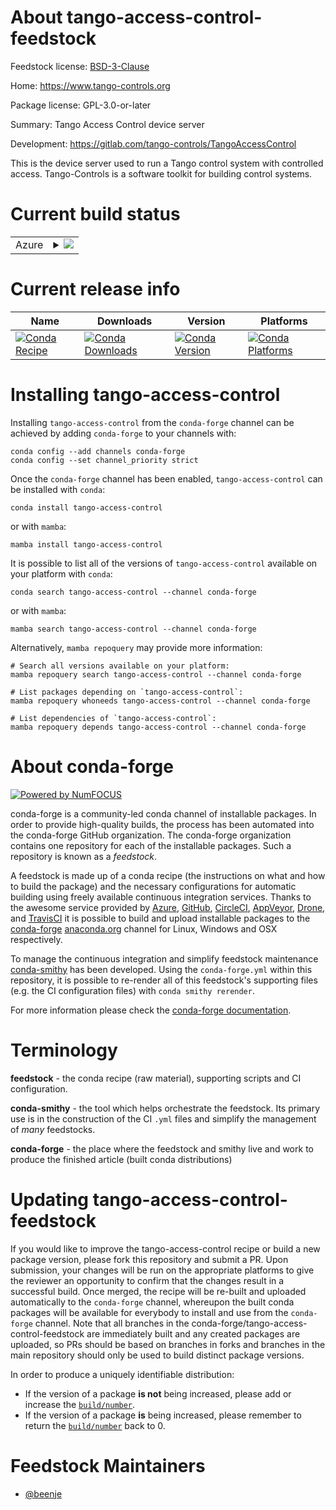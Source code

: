 About tango-access-control-feedstock
====================================

Feedstock license: [BSD-3-Clause](https://github.com/conda-forge/tango-access-control-feedstock/blob/main/LICENSE.txt)

Home: https://www.tango-controls.org

Package license: GPL-3.0-or-later

Summary: Tango Access Control device server

Development: https://gitlab.com/tango-controls/TangoAccessControl

This is the device server used to run a Tango control system
with controlled access.
Tango-Controls is a software toolkit for building control systems.


Current build status
====================


<table>
    
  <tr>
    <td>Azure</td>
    <td>
      <details>
        <summary>
          <a href="https://dev.azure.com/conda-forge/feedstock-builds/_build/latest?definitionId=14385&branchName=main">
            <img src="https://dev.azure.com/conda-forge/feedstock-builds/_apis/build/status/tango-access-control-feedstock?branchName=main">
          </a>
        </summary>
        <table>
          <thead><tr><th>Variant</th><th>Status</th></tr></thead>
          <tbody><tr>
              <td>linux_64_cpptango10.0</td>
              <td>
                <a href="https://dev.azure.com/conda-forge/feedstock-builds/_build/latest?definitionId=14385&branchName=main">
                  <img src="https://dev.azure.com/conda-forge/feedstock-builds/_apis/build/status/tango-access-control-feedstock?branchName=main&jobName=linux&configuration=linux%20linux_64_cpptango10.0" alt="variant">
                </a>
              </td>
            </tr><tr>
              <td>linux_64_cpptango9.3</td>
              <td>
                <a href="https://dev.azure.com/conda-forge/feedstock-builds/_build/latest?definitionId=14385&branchName=main">
                  <img src="https://dev.azure.com/conda-forge/feedstock-builds/_apis/build/status/tango-access-control-feedstock?branchName=main&jobName=linux&configuration=linux%20linux_64_cpptango9.3" alt="variant">
                </a>
              </td>
            </tr><tr>
              <td>linux_64_cpptango9.4</td>
              <td>
                <a href="https://dev.azure.com/conda-forge/feedstock-builds/_build/latest?definitionId=14385&branchName=main">
                  <img src="https://dev.azure.com/conda-forge/feedstock-builds/_apis/build/status/tango-access-control-feedstock?branchName=main&jobName=linux&configuration=linux%20linux_64_cpptango9.4" alt="variant">
                </a>
              </td>
            </tr><tr>
              <td>linux_64_cpptango9.5</td>
              <td>
                <a href="https://dev.azure.com/conda-forge/feedstock-builds/_build/latest?definitionId=14385&branchName=main">
                  <img src="https://dev.azure.com/conda-forge/feedstock-builds/_apis/build/status/tango-access-control-feedstock?branchName=main&jobName=linux&configuration=linux%20linux_64_cpptango9.5" alt="variant">
                </a>
              </td>
            </tr><tr>
              <td>linux_aarch64_cpptango10.0</td>
              <td>
                <a href="https://dev.azure.com/conda-forge/feedstock-builds/_build/latest?definitionId=14385&branchName=main">
                  <img src="https://dev.azure.com/conda-forge/feedstock-builds/_apis/build/status/tango-access-control-feedstock?branchName=main&jobName=linux&configuration=linux%20linux_aarch64_cpptango10.0" alt="variant">
                </a>
              </td>
            </tr><tr>
              <td>linux_aarch64_cpptango9.3</td>
              <td>
                <a href="https://dev.azure.com/conda-forge/feedstock-builds/_build/latest?definitionId=14385&branchName=main">
                  <img src="https://dev.azure.com/conda-forge/feedstock-builds/_apis/build/status/tango-access-control-feedstock?branchName=main&jobName=linux&configuration=linux%20linux_aarch64_cpptango9.3" alt="variant">
                </a>
              </td>
            </tr><tr>
              <td>linux_aarch64_cpptango9.4</td>
              <td>
                <a href="https://dev.azure.com/conda-forge/feedstock-builds/_build/latest?definitionId=14385&branchName=main">
                  <img src="https://dev.azure.com/conda-forge/feedstock-builds/_apis/build/status/tango-access-control-feedstock?branchName=main&jobName=linux&configuration=linux%20linux_aarch64_cpptango9.4" alt="variant">
                </a>
              </td>
            </tr><tr>
              <td>linux_aarch64_cpptango9.5</td>
              <td>
                <a href="https://dev.azure.com/conda-forge/feedstock-builds/_build/latest?definitionId=14385&branchName=main">
                  <img src="https://dev.azure.com/conda-forge/feedstock-builds/_apis/build/status/tango-access-control-feedstock?branchName=main&jobName=linux&configuration=linux%20linux_aarch64_cpptango9.5" alt="variant">
                </a>
              </td>
            </tr><tr>
              <td>linux_ppc64le_cpptango10.0</td>
              <td>
                <a href="https://dev.azure.com/conda-forge/feedstock-builds/_build/latest?definitionId=14385&branchName=main">
                  <img src="https://dev.azure.com/conda-forge/feedstock-builds/_apis/build/status/tango-access-control-feedstock?branchName=main&jobName=linux&configuration=linux%20linux_ppc64le_cpptango10.0" alt="variant">
                </a>
              </td>
            </tr><tr>
              <td>linux_ppc64le_cpptango9.3</td>
              <td>
                <a href="https://dev.azure.com/conda-forge/feedstock-builds/_build/latest?definitionId=14385&branchName=main">
                  <img src="https://dev.azure.com/conda-forge/feedstock-builds/_apis/build/status/tango-access-control-feedstock?branchName=main&jobName=linux&configuration=linux%20linux_ppc64le_cpptango9.3" alt="variant">
                </a>
              </td>
            </tr><tr>
              <td>linux_ppc64le_cpptango9.4</td>
              <td>
                <a href="https://dev.azure.com/conda-forge/feedstock-builds/_build/latest?definitionId=14385&branchName=main">
                  <img src="https://dev.azure.com/conda-forge/feedstock-builds/_apis/build/status/tango-access-control-feedstock?branchName=main&jobName=linux&configuration=linux%20linux_ppc64le_cpptango9.4" alt="variant">
                </a>
              </td>
            </tr><tr>
              <td>linux_ppc64le_cpptango9.5</td>
              <td>
                <a href="https://dev.azure.com/conda-forge/feedstock-builds/_build/latest?definitionId=14385&branchName=main">
                  <img src="https://dev.azure.com/conda-forge/feedstock-builds/_apis/build/status/tango-access-control-feedstock?branchName=main&jobName=linux&configuration=linux%20linux_ppc64le_cpptango9.5" alt="variant">
                </a>
              </td>
            </tr><tr>
              <td>osx_64_cpptango10.0</td>
              <td>
                <a href="https://dev.azure.com/conda-forge/feedstock-builds/_build/latest?definitionId=14385&branchName=main">
                  <img src="https://dev.azure.com/conda-forge/feedstock-builds/_apis/build/status/tango-access-control-feedstock?branchName=main&jobName=osx&configuration=osx%20osx_64_cpptango10.0" alt="variant">
                </a>
              </td>
            </tr><tr>
              <td>osx_64_cpptango9.4</td>
              <td>
                <a href="https://dev.azure.com/conda-forge/feedstock-builds/_build/latest?definitionId=14385&branchName=main">
                  <img src="https://dev.azure.com/conda-forge/feedstock-builds/_apis/build/status/tango-access-control-feedstock?branchName=main&jobName=osx&configuration=osx%20osx_64_cpptango9.4" alt="variant">
                </a>
              </td>
            </tr><tr>
              <td>osx_64_cpptango9.5</td>
              <td>
                <a href="https://dev.azure.com/conda-forge/feedstock-builds/_build/latest?definitionId=14385&branchName=main">
                  <img src="https://dev.azure.com/conda-forge/feedstock-builds/_apis/build/status/tango-access-control-feedstock?branchName=main&jobName=osx&configuration=osx%20osx_64_cpptango9.5" alt="variant">
                </a>
              </td>
            </tr><tr>
              <td>osx_arm64_cpptango10.0</td>
              <td>
                <a href="https://dev.azure.com/conda-forge/feedstock-builds/_build/latest?definitionId=14385&branchName=main">
                  <img src="https://dev.azure.com/conda-forge/feedstock-builds/_apis/build/status/tango-access-control-feedstock?branchName=main&jobName=osx&configuration=osx%20osx_arm64_cpptango10.0" alt="variant">
                </a>
              </td>
            </tr><tr>
              <td>osx_arm64_cpptango9.4</td>
              <td>
                <a href="https://dev.azure.com/conda-forge/feedstock-builds/_build/latest?definitionId=14385&branchName=main">
                  <img src="https://dev.azure.com/conda-forge/feedstock-builds/_apis/build/status/tango-access-control-feedstock?branchName=main&jobName=osx&configuration=osx%20osx_arm64_cpptango9.4" alt="variant">
                </a>
              </td>
            </tr><tr>
              <td>osx_arm64_cpptango9.5</td>
              <td>
                <a href="https://dev.azure.com/conda-forge/feedstock-builds/_build/latest?definitionId=14385&branchName=main">
                  <img src="https://dev.azure.com/conda-forge/feedstock-builds/_apis/build/status/tango-access-control-feedstock?branchName=main&jobName=osx&configuration=osx%20osx_arm64_cpptango9.5" alt="variant">
                </a>
              </td>
            </tr><tr>
              <td>win_64_cpptango10.0</td>
              <td>
                <a href="https://dev.azure.com/conda-forge/feedstock-builds/_build/latest?definitionId=14385&branchName=main">
                  <img src="https://dev.azure.com/conda-forge/feedstock-builds/_apis/build/status/tango-access-control-feedstock?branchName=main&jobName=win&configuration=win%20win_64_cpptango10.0" alt="variant">
                </a>
              </td>
            </tr><tr>
              <td>win_64_cpptango9.3</td>
              <td>
                <a href="https://dev.azure.com/conda-forge/feedstock-builds/_build/latest?definitionId=14385&branchName=main">
                  <img src="https://dev.azure.com/conda-forge/feedstock-builds/_apis/build/status/tango-access-control-feedstock?branchName=main&jobName=win&configuration=win%20win_64_cpptango9.3" alt="variant">
                </a>
              </td>
            </tr><tr>
              <td>win_64_cpptango9.4</td>
              <td>
                <a href="https://dev.azure.com/conda-forge/feedstock-builds/_build/latest?definitionId=14385&branchName=main">
                  <img src="https://dev.azure.com/conda-forge/feedstock-builds/_apis/build/status/tango-access-control-feedstock?branchName=main&jobName=win&configuration=win%20win_64_cpptango9.4" alt="variant">
                </a>
              </td>
            </tr><tr>
              <td>win_64_cpptango9.5</td>
              <td>
                <a href="https://dev.azure.com/conda-forge/feedstock-builds/_build/latest?definitionId=14385&branchName=main">
                  <img src="https://dev.azure.com/conda-forge/feedstock-builds/_apis/build/status/tango-access-control-feedstock?branchName=main&jobName=win&configuration=win%20win_64_cpptango9.5" alt="variant">
                </a>
              </td>
            </tr>
          </tbody>
        </table>
      </details>
    </td>
  </tr>
</table>

Current release info
====================

| Name | Downloads | Version | Platforms |
| --- | --- | --- | --- |
| [![Conda Recipe](https://img.shields.io/badge/recipe-tango--access--control-green.svg)](https://anaconda.org/conda-forge/tango-access-control) | [![Conda Downloads](https://img.shields.io/conda/dn/conda-forge/tango-access-control.svg)](https://anaconda.org/conda-forge/tango-access-control) | [![Conda Version](https://img.shields.io/conda/vn/conda-forge/tango-access-control.svg)](https://anaconda.org/conda-forge/tango-access-control) | [![Conda Platforms](https://img.shields.io/conda/pn/conda-forge/tango-access-control.svg)](https://anaconda.org/conda-forge/tango-access-control) |

Installing tango-access-control
===============================

Installing `tango-access-control` from the `conda-forge` channel can be achieved by adding `conda-forge` to your channels with:

```
conda config --add channels conda-forge
conda config --set channel_priority strict
```

Once the `conda-forge` channel has been enabled, `tango-access-control` can be installed with `conda`:

```
conda install tango-access-control
```

or with `mamba`:

```
mamba install tango-access-control
```

It is possible to list all of the versions of `tango-access-control` available on your platform with `conda`:

```
conda search tango-access-control --channel conda-forge
```

or with `mamba`:

```
mamba search tango-access-control --channel conda-forge
```

Alternatively, `mamba repoquery` may provide more information:

```
# Search all versions available on your platform:
mamba repoquery search tango-access-control --channel conda-forge

# List packages depending on `tango-access-control`:
mamba repoquery whoneeds tango-access-control --channel conda-forge

# List dependencies of `tango-access-control`:
mamba repoquery depends tango-access-control --channel conda-forge
```


About conda-forge
=================

[![Powered by
NumFOCUS](https://img.shields.io/badge/powered%20by-NumFOCUS-orange.svg?style=flat&colorA=E1523D&colorB=007D8A)](https://numfocus.org)

conda-forge is a community-led conda channel of installable packages.
In order to provide high-quality builds, the process has been automated into the
conda-forge GitHub organization. The conda-forge organization contains one repository
for each of the installable packages. Such a repository is known as a *feedstock*.

A feedstock is made up of a conda recipe (the instructions on what and how to build
the package) and the necessary configurations for automatic building using freely
available continuous integration services. Thanks to the awesome service provided by
[Azure](https://azure.microsoft.com/en-us/services/devops/), [GitHub](https://github.com/),
[CircleCI](https://circleci.com/), [AppVeyor](https://www.appveyor.com/),
[Drone](https://cloud.drone.io/welcome), and [TravisCI](https://travis-ci.com/)
it is possible to build and upload installable packages to the
[conda-forge](https://anaconda.org/conda-forge) [anaconda.org](https://anaconda.org/)
channel for Linux, Windows and OSX respectively.

To manage the continuous integration and simplify feedstock maintenance
[conda-smithy](https://github.com/conda-forge/conda-smithy) has been developed.
Using the ``conda-forge.yml`` within this repository, it is possible to re-render all of
this feedstock's supporting files (e.g. the CI configuration files) with ``conda smithy rerender``.

For more information please check the [conda-forge documentation](https://conda-forge.org/docs/).

Terminology
===========

**feedstock** - the conda recipe (raw material), supporting scripts and CI configuration.

**conda-smithy** - the tool which helps orchestrate the feedstock.
                   Its primary use is in the construction of the CI ``.yml`` files
                   and simplify the management of *many* feedstocks.

**conda-forge** - the place where the feedstock and smithy live and work to
                  produce the finished article (built conda distributions)


Updating tango-access-control-feedstock
=======================================

If you would like to improve the tango-access-control recipe or build a new
package version, please fork this repository and submit a PR. Upon submission,
your changes will be run on the appropriate platforms to give the reviewer an
opportunity to confirm that the changes result in a successful build. Once
merged, the recipe will be re-built and uploaded automatically to the
`conda-forge` channel, whereupon the built conda packages will be available for
everybody to install and use from the `conda-forge` channel.
Note that all branches in the conda-forge/tango-access-control-feedstock are
immediately built and any created packages are uploaded, so PRs should be based
on branches in forks and branches in the main repository should only be used to
build distinct package versions.

In order to produce a uniquely identifiable distribution:
 * If the version of a package **is not** being increased, please add or increase
   the [``build/number``](https://docs.conda.io/projects/conda-build/en/latest/resources/define-metadata.html#build-number-and-string).
 * If the version of a package **is** being increased, please remember to return
   the [``build/number``](https://docs.conda.io/projects/conda-build/en/latest/resources/define-metadata.html#build-number-and-string)
   back to 0.

Feedstock Maintainers
=====================

* [@beenje](https://github.com/beenje/)

